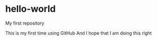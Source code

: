 # hello-world
My first repository

This is my first time using GitHub
And I hope that I am doing this right
